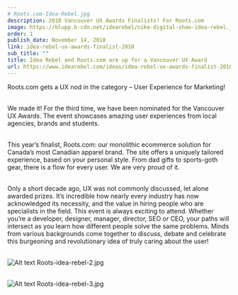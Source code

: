 ```yaml
---
# Roots.com-Idea-Rebel.jpg
description: 2018 Vancouver UX Awards Finalists! For Roots.com
image: https://blupp.b-cdn.net/idearebel/nike-digital-shoe-idea-rebel.jpeg?quality=80&width=800
order: 1
publish_date: November 14, 2018
link: idea-rebel-ux-awards-finalist-2018
sub_title: ""
title: Idea Rebel and Roots.com are up for a Vancouver UX Award
url: https://www.idearebel.com/ideas/idea-rebel-ux-awards-finalist-2018/
---
```

Roots.com gets a UX nod in the category – User Experience for Marketing!

\
We made it! For the third time, we have been nominated for the Vancouver UX Awards.  The event showcases amazing user experiences from local agencies, brands and students.

\
This year’s finalist, Roots.com: our monolithic ecommerce solution for Canada’s most Canadian apparel brand. The site offers a uniquely tailored experience, based on your personal style. From dad gifts to sports-goth gear, there is a flow for every user. We are very proud of it.

\
Only a short decade ago, UX was not commonly discussed, let alone awarded prizes. It’s incredible how nearly every industry has now acknowledged its necessity, and the value in hiring people who are specialists in the field. This event is always exciting to attend. Whether you’re a developer, designer, manager, director, SEO or CEO, your paths will intersect as you learn how different people solve the same problems. Minds from various backgrounds come together to discuss, debate and celebrate this burgeoning and revolutionary idea of truly caring about the user!

\
![Alt text](https://blupp.b-cdn.net/idearebel/nike-digital-shoe-idea-rebel.jpeg?quality=80&width=800?quality=80&width=800 "a title")
Roots-idea-rebel-2.jpg

\
![Alt text](https://blupp.b-cdn.net/idearebel/nike-digital-shoe-idea-rebel.jpeg?quality=80&width=800?quality=80&width=800 "a title")
Roots-idea-rebel-3.jpg
